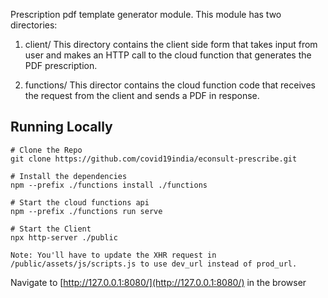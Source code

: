 Prescription pdf template generator module.
This module has two directories:
1) client/ 
	This directory contains the client side form that takes input from user and makes an HTTP call to the cloud function that generates the PDF prescription.

2) functions/
	This director contains the cloud function code that receives the request from the client and sends a PDF in response.
	
## Running Locally
```shell script
# Clone the Repo
git clone https://github.com/covid19india/econsult-prescribe.git

# Install the dependencies
npm --prefix ./functions install ./functions

# Start the cloud functions api
npm --prefix ./functions run serve

# Start the Client
npx http-server ./public

Note: You'll have to update the XHR request in /public/assets/js/scripts.js to use dev_url instead of prod_url. 
```
Navigate to [http://127.0.0.1:8080/](http://127.0.0.1:8080/) in the browser
